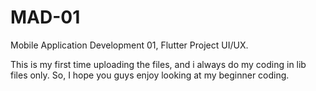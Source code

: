 # MAD-01
Mobile Application Development 01, Flutter Project UI/UX.

This is my first time uploading the files, and i always do my coding in lib files only. So, I hope you guys enjoy looking at my beginner coding.
